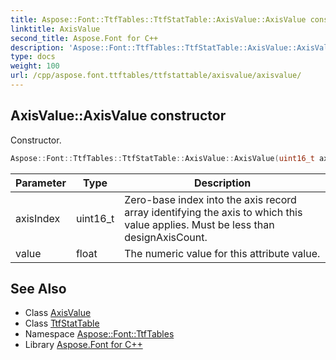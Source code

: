 ```yaml
---
title: Aspose::Font::TtfTables::TtfStatTable::AxisValue::AxisValue constructor
linktitle: AxisValue
second_title: Aspose.Font for C++
description: 'Aspose::Font::TtfTables::TtfStatTable::AxisValue::AxisValue constructor. Constructor in C++.'
type: docs
weight: 100
url: /cpp/aspose.font.ttftables/ttfstattable/axisvalue/axisvalue/
---
```

## AxisValue::AxisValue constructor


Constructor.

```cpp
Aspose::Font::TtfTables::TtfStatTable::AxisValue::AxisValue(uint16_t axisIndex, float value)
```


| Parameter | Type | Description |
| --- | --- | --- |
| axisIndex | uint16_t | Zero-base index into the axis record array identifying the axis to which this value applies. Must be less than designAxisCount. |
| value | float | The numeric value for this attribute value. |

## See Also

* Class [AxisValue](../)
* Class [TtfStatTable](../../)
* Namespace [Aspose::Font::TtfTables](../../../)
* Library [Aspose.Font for C++](../../../../)
